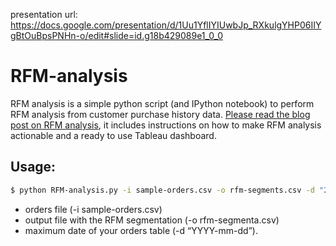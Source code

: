 presentation  url:
https://docs.google.com/presentation/d/1Uu1YflIYIUwbJp_RXkulgYHP06IIYgBtOuBpsPNHn-o/edit#slide=id.g18b429089e1_0_0

# RFM-analysis

RFM analysis is a simple python script (and IPython notebook) to perform RFM analysis from customer purchase history data. 
[Please read the blog post on RFM analysis](https://joaocorreia.io/blog/rfm-analysis-increase-sales-by-segmenting-your-customers.html), it includes instructions on how to make RFM analysis actionable and a ready to use Tableau dashboard.

## Usage:

```bash
$ python RFM-analysis.py -i sample-orders.csv -o rfm-segments.csv -d "2014-04-01"
```

- orders file (-i sample-orders.csv)
- output file with the RFM segmentation (-o rfm-segmenta.csv)
- maximum date of your orders table (-d “YYYY-mm-dd”).
